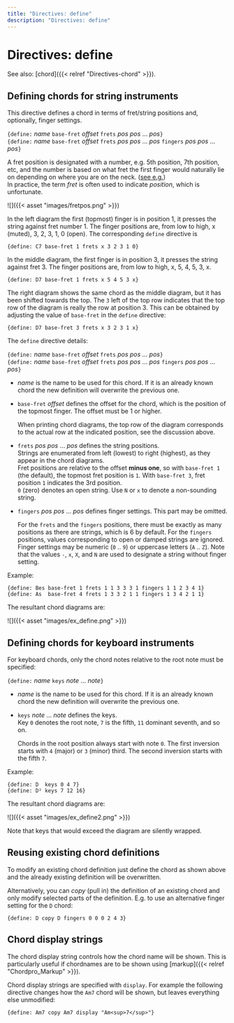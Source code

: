 ```yaml
---
title: "Directives: define"
description: "Directives: define"
---
```


# Directives: define

See also: [chord]({{< relref "Directives-chord" >}}).

## Defining chords for string instruments

This directive defines a chord in terms of fret/string positions and,
optionally, finger settings.

`{define:` _name_ `base-fret` _offset_ `frets` _pos_ _pos_ … _pos_`}`  
`{define:` _name_ `base-fret` _offset_ `frets` _pos_ _pos_ … _pos_ `fingers` _pos_ _pos_ … _pos_`}`

A fret position is designated with a
number, e.g. 5th position, 7th position, etc, and the number is based
on what fret the first finger would naturally lie on depending on
where you are on the neck. ([see
e.g.](https://www.jazzguitar.be/blog/what-are-guitar-positions/))  
In practice, the term _fret_ is often used to indicate _position_, which is
unfortunate. 

![]({{< asset "images/fretpos.png" >}})

In the left diagram the first (topmost) finger is in position 1, it
presses the string against fret number 1. The finger positions are,
from low to high, x (muted), 3, 2, 3, 1, 0 (open). The corresponding
`define` directive is

    {define: C7 base-fret 1 frets x 3 2 3 1 0}

In the middle diagram, the first finger is in position 3, it presses
the string against fret 3. The finger positions are, from low to high,
x, 5, 4, 5, 3, x.

    {define: D7 base-fret 1 frets x 5 4 5 3 x}

The right diagram shows the same chord as the middle diagram, but it
has been shifted towards the top. The `3` left of the top row
indicates that the top row of the diagram is really the row at
position 3. This can be obtained by adjusting the value of
`base-fret` in the `define` directive:

    {define: D7 base-fret 3 frets x 3 2 3 1 x}

The `define` directive details:

`{define:` _name_ `base-fret` _offset_ `frets` _pos_ _pos_ … _pos_`}`  
`{define:` _name_ `base-fret` _offset_ `frets` _pos_ _pos_ … _pos_ `fingers` _pos_ _pos_ … _pos_`}`

* _name_ is the name to be used for this chord. If it is an already
  known chord the new definition will overwrite the previous one.

* `base-fret` _offset_ defines the offset for the chord, which is
  the position of the topmost finger. The offset must be 1 or higher.

  When printing chord diagrams, the top row of the diagram corresponds
  to the actual row at the indicated position, see the discussion above.

* `frets` _pos_ _pos_ … _pos_ defines the string positions.  
  Strings are enumerated from left (lowest) to right (highest), as they
  appear in the chord diagrams.  
  Fret positions are relative to the offset __minus one__, so with `base-fret 1`
  (the default), the topmost fret position is `1`. With `base-fret 3`,
  fret position `1` indicates the 3rd position.  
  `0` (zero) denotes an open string. Use `N`
  or `x` to denote a non-sounding string.
    
* `fingers` _pos_ _pos_ … _pos_ defines finger settings. This part may
  be omitted.
    
  For the `frets` and the `fingers` positions, there must be exactly
  as many positions as there are strings, which is 6 by default. For
  the `fingers` positions, values corresponding to open or damped
  strings are ignored.  
  Finger settings may be numeric (`0` .. `9`) or uppercase letters
  (`A` .. `Z`). Note that the values `-`, `x`, `X`, and `N` are used
  to designate a string without finger setting.

Example:

    {define: Bes base-fret 1 frets 1 1 3 3 3 1 fingers 1 1 2 3 4 1}
    {define: As  base-fret 4 frets 1 3 3 2 1 1 fingers 1 3 4 2 1 1}

The resultant chord diagrams are:

![]({{< asset "images/ex_define.png" >}})

## Defining chords for keyboard instruments

For keyboard chords, only the chord notes relative to the root note
must be specified:

`{define:` _name_ `keys` _note_ … _note_`}`

- _name_ is the name to be used for this chord. If it is an already
  known chord the new definition will overwrite the previous one.

- `keys` _note_ … _note_ defines the keys.  
  Key `0` denotes the root note, `7` is the fifth, `11` dominant
  seventh, and so on.

  Chords in the root position always start with note `0`. The first
  inversion starts with `4` (major) or `3` (minor) third. The second
  inversion starts with the fifth `7`.

Example:

    {define: D  keys 0 4 7}
    {define: D² keys 7 12 16}

The resultant chord diagrams are:

![]({{< asset "images/ex_define2.png" >}})

Note that keys that would exceed the diagram are silently wrapped.

## Reusing existing chord definitions

To modify an existing chord definition just define the chord as shown
above and the already existing definition will be overwritten.

Alternatively, you can _copy_ (pull in) the definition of an existing
chord and only modify selected parts of the definition. E.g. to use an
alternative finger setting for the `D` chord:

    {define: D copy D fingers 0 0 0 2 4 3}
	
## Chord display strings

The chord display string controls how the chord name will be shown.
This is particularly useful if chordnames are to be shown using
[markup]({{< relref "Chordpro_Markup" >}}).

Chord display strings are specified with `display`. For example the
following directive changes how the `Am7` chord will be shown, but
leaves everything else unmodified:

    {define: Am7 copy Am7 display "Am<sup>7</sup>"}
	
